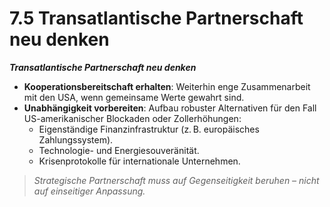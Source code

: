 # 7.5 Transatlantische Partnerschaft neu denken

_**Transatlantische Partnerschaft neu denken**_

* **Kooperationsbereitschaft erhalten**: Weiterhin enge Zusammenarbeit mit den USA, wenn gemeinsame Werte gewahrt sind.
* **Unabhängigkeit vorbereiten**: Aufbau robuster Alternativen für den Fall US-amerikanischer Blockaden oder Zollerhöhungen:
  * Eigenständige Finanzinfrastruktur (z. B. europäisches Zahlungssystem).
  * Technologie- und Energiesouveränität.
  * Krisenprotokolle für internationale Unternehmen.

> _Strategische Partnerschaft muss auf Gegenseitigkeit beruhen – nicht auf einseitiger Anpassung._
